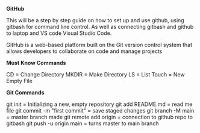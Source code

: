 **GitHub**

This will be a step by step guide on how to set up and use github, using gitbash for command line control. As well as connecting gitbash and github to laptop and VS code Visual Studio Code.

GitHub is a web-based platform built on the Git version control system that allows developers to collaborate on code and manage projects

**Must Know Commands**

CD = Change Directory
MKDIR = Make Directory
LS = List
Touch = New Empty File

**Git Commands**

git init = Initializing a new, empty repository
git add README.md = read me file
git commit -m "first commit" = save staged changes
git branch -M main =  master branch made
git remote add origin = connection to github repo to gitbash
git push -u origin main = turns master to main branch


